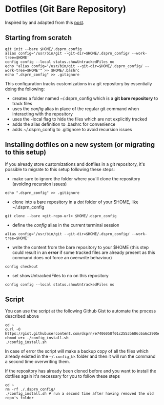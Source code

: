 # Dotfiles (Git Bare Repository)
Inspired by and adapted from this [post](https://www.atlassian.com/git/tutorials/dotfiles).

## Starting from scratch
```
git init --bare $HOME/.dsprn_config
alias config='/usr/bin/git --git-dir=$HOME/.dsprn_config/ --work-tree=$HOME'
config config --local status.showUntrackedFiles no
echo "alias config='/usr/bin/git --git-dir=$HOME/.dsprn_config/ --work-tree=$HOME'" >> $HOME/.bashrc
echo ".dsprn_config" >> .gitignore
```

This configuration tracks customizations in a git repository by essentially doing the following:
* creates a folder named ~/.dsprn_config which is a **git bare repository** to track files
* uses the *config* alias in place of the regular git command when interacting with the repository
* uses the -local flag to hide the files which are not explicitly tracked
* adds the alias definition to .bashrc for convenience
* adds ~/.dsprn_config to .gitignore to avoid recursion issues

## Installing dotfiles on a new system (or migrating to this setup) 
If you already store customizations and dotfiles in a git repository, it's possible to migrate to this setup following these steps:
* make sure to ignore the folder where you'll clone the repository (avoiding recursion issues)
```
echo ".dsprn_config" >> .gitignore
```
* clone into a bare repository in a *dot* folder of your $HOME, like ~/.dsprn_config
```
git clone --bare <git-repo-url> $HOME/.dsprn_config
```
* define the *config* alias in the current terminal session
```
alias config='/usr/bin/git --git-dir=$HOME/.dsprn_config/ --work-tree=$HOME'
```
* write the content from the bare repository to your $HOME (this step could result in an **error** if some tracked files are already present as this command does not force an overwrite behaviour)
```
config checkout
```
* set showUntrackedFiles to no on this repository
```
config config --local status.showUntrackedFiles no
```

## Script
You can use the script at the following Github Gist to automate the process described above
```
cd ~
curl -O https://gist.githubusercontent.com/dsprn/e7406058f01c2553b686c6a6c2905e75/raw/a623c33e905299bfcf922d375e11cb64d61fa4df/config_install.sh
chmod u+x ./config_install.sh
./config_install.sh
```

In case of error the script will make a backup copy of all the files which already existed in the `~/.config_bk` folder and then it will run the command a second time overwriting them.

If the repository has already been cloned before and you want to install the dotfiles again it's necessary for you to follow these steps
```
cd ~
rm -rf ./.dsprn_config/
./config_install.sh	# run a second time after having removed the old repo's folder
```
